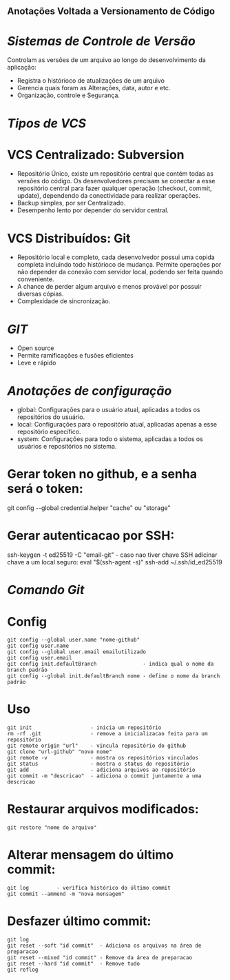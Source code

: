 ## Anotações Voltada a Versionamento de Código
# *Sistemas de Controle de Versão*
Controlam as versões de um arquivo ao longo do desenvolvimento da aplicação:
- Registra o histórioco de atualizações de um arquivo
- Gerencia  quais foram as Alterações, data, autor e etc.
- Organização, controle e Segurança.

# *Tipos de VCS*
# VCS Centralizado: Subversion
- Repositório Único, existe um repositório central que contém todas as versões do código. 
Os desenvolvedores precisam se conectar a esse repositório central para fazer qualquer 
operação (checkout, commit, update), dependendo da conectividade para realizar operações.
- Backup simples, por ser Centralizado.
- Desempenho lento por depender do servidor central.
# VCS Distribuídos: Git
- Repositório local e completo, cada desenvolvedor possui uma copida completa incluindo
todo histórioco de mudança. Permite operações por não depender da conexão com servidor 
local, podendo ser feita quando conveniente.
- A chance de perder algum arquivo e menos provável por possuir diversas cópias.
- Complexidade de sincronização.

# *GIT*
- Open source
- Permite ramificações e fusões eficientes
- Leve e rápido

# *Anotações de configuração*
- global: Configurações para o usuário atual, aplicadas a todos os repositórios do usuário.
- local: Configurações para o repositório atual, aplicadas apenas a esse repositório específico.
- system: Configurações para todo o sistema, aplicadas a todos os usuários e repositórios no sistema.

# Gerar token no github, e a senha será o token: 
git config --global credential.helper "cache" ou "storage"

# Gerar autenticacao por SSH:
ssh-keygen -t ed25519 -C "email-git" - caso nao tiver chave SSH
adicinar chave a um local seguro:
eval "$(ssh-agent -s)"
ssh-add ~/.ssh/id_ed25519

# *Comando Git*
# Config
```
git config --global user.name "nome-github"
git config user.name 
git config --global user.email emailutilizado
git config user.email 
git config init.defaultBranch               - indica qual o nome da branch padrão
git config --global init.defaultBranch nome - define o nome da branch padrão
```

# Uso
```
git init                   - inicia um repositório
rm -rf .git                - remove a inicializacao feita para um repositório
git remote origin "url"    - vincula repositório do github
git clone "url-github" "novo nome"
git remote -v              - mostra os repositórios vinculados
git status                 - mostra o status do repositório
git add                    - adiciona arquivos ao repositório
git commit -m "descricao"  - adiciona o commit juntamente a uma descricao 
```

# Restaurar arquivos modificados:
```
git restore "nome do arquivo"
```

# Alterar mensagem do último commit:
```
git log         - verifica histórico do último commit
git commit --ammend -m "nova mensagem"
```

# Desfazer último commit:
```
git log
git reset --soft "id commit"  - Adiciona os arquivos na área de preparacao
git reset --mixed "id commit" - Remove da área de preparacao 
git reset --hard "id commit"  - Remove tudo
git reflog                    
```
